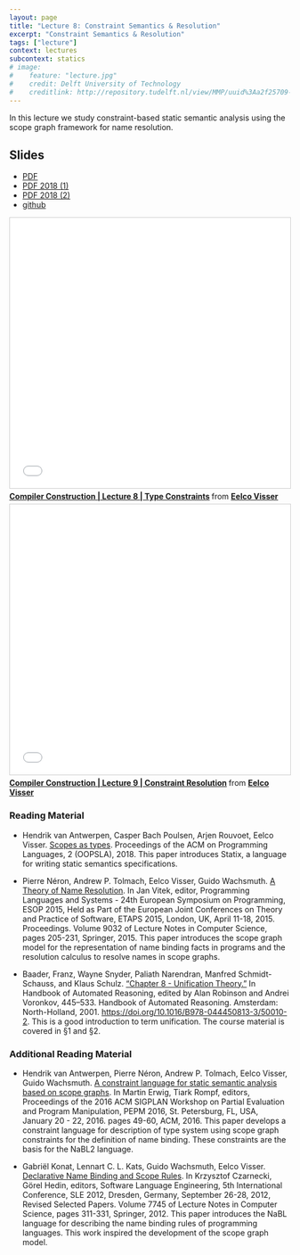 ```yaml
---
layout: page
title: "Lecture 8: Constraint Semantics & Resolution"
excerpt: "Constraint Semantics & Resolution"
tags: ["lecture"]
context: lectures
subcontext: statics
# image:
#    feature: "lecture.jpg"
#    credit: Delft University of Technology
#    creditlink: http://repository.tudelft.nl/view/MMP/uuid%3Aa2f25709-c56e-453e-9394-4a05acf603a4/
---
```


In this lecture we study constraint-based static semantic analysis using the scope graph framework for name resolution.


## Slides

- [PDF](https://github.com/TUDelft-CS4200-2019/lectures/raw/master/08-type-constraints/CS4200-2019-8-type-constraints.pdf)
- [PDF 2018 (1)](https://github.com/TUDelft-CS4200-2019/lectures/raw/master/08-type-constraints/CS4200-2018-8-type-constraints.pdf)
- [PDF 2018 (2)](https://github.com/TUDelft-CS4200-2019/lectures/raw/master/08-type-constraints/CS4200-2018-9-constraint-resolution.pdf)
- [github](https://github.com/TUDelft-CS4200-2019/lectures/tree/master/08-type-constraints)

<iframe src="//www.slideshare.net/slideshow/embed_code/key/DVvLXFixwJZuPw" width="595" height="485" frameborder="0" marginwidth="0" marginheight="0" scrolling="no" style="border:1px solid #CCC; border-width:1px; margin-bottom:5px; max-width: 100%;" allowfullscreen> </iframe> <div style="margin-bottom:5px"> <strong> <a href="//www.slideshare.net/eelcovisser/compiler-construction-lecture-8-type-constraints" title="Compiler Construction | Lecture 8 | Type Constraints" target="_blank">Compiler Construction | Lecture 8 | Type Constraints</a> </strong> from <strong><a href="https://www.slideshare.net/eelcovisser" target="_blank">Eelco Visser</a></strong> </div>

<iframe src="//www.slideshare.net/slideshow/embed_code/key/lbV0WwZoC6iUQh" width="595" height="485" frameborder="0" marginwidth="0" marginheight="0" scrolling="no" style="border:1px solid #CCC; border-width:1px; margin-bottom:5px; max-width: 100%;" allowfullscreen> </iframe> <div style="margin-bottom:5px"> <strong> <a href="//www.slideshare.net/eelcovisser/compiler-construction-lecture-9-constraint-resolution" title="Compiler Construction | Lecture 9 | Constraint Resolution" target="_blank">Compiler Construction | Lecture 9 | Constraint Resolution</a> </strong> from <strong><a href="https://www.slideshare.net/eelcovisser" target="_blank">Eelco Visser</a></strong> </div>

### Reading Material

- Hendrik van Antwerpen, Casper Bach Poulsen, Arjen Rouvoet, Eelco Visser. [Scopes as types](https://doi.org/10.1145/3276484). Proceedings of the ACM on Programming Languages, 2 (OOPSLA), 2018. This paper introduces Statix, a language for writing static semantics specifications.

- Pierre Néron, Andrew P. Tolmach, Eelco Visser, Guido Wachsmuth. [A Theory of Name Resolution](http://dx.doi.org/10.1007/978-3-662-46669-8_9). In Jan Vitek, editor, Programming Languages and Systems - 24th European Symposium on Programming, ESOP 2015, Held as Part of the European Joint Conferences on Theory and Practice of Software, ETAPS 2015, London, UK, April 11-18, 2015. Proceedings. Volume 9032 of Lecture Notes in Computer Science, pages 205-231, Springer, 2015. This paper introduces the scope graph model for the representation of name binding facts in programs and the resolution calculus to resolve names in scope graphs.

- Baader, Franz, Wayne Snyder, Paliath Narendran, Manfred Schmidt-Schauss, and Klaus Schulz. [“Chapter 8 - Unification Theory.”](https://www.cs.bu.edu/~snyder/publications/UnifChapter.pdf) In Handbook of Automated Reasoning, edited by Alan Robinson and Andrei Voronkov, 445–533. Handbook of Automated Reasoning. Amsterdam: North-Holland, 2001. https://doi.org/10.1016/B978-044450813-3/50010-2. This is a good introduction to term unification. The course material is covered in §1 and §2.

### Additional Reading Material

- Hendrik van Antwerpen, Pierre Néron, Andrew P. Tolmach, Eelco Visser, Guido Wachsmuth. [A constraint language for static semantic analysis based on scope graphs](http://doi.acm.org/10.1145/2847538.2847543). In Martin Erwig, Tiark Rompf, editors, Proceedings of the 2016 ACM SIGPLAN Workshop on Partial Evaluation and Program Manipulation, PEPM 2016, St. Petersburg, FL, USA, January 20 - 22, 2016. pages 49-60, ACM, 2016. This paper develops a constraint language for description of type system using scope graph constraints for the definition of name binding. These constraints are the basis for the NaBL2 language.

- Gabriël Konat, Lennart C. L. Kats, Guido Wachsmuth, Eelco Visser. [Declarative Name Binding and Scope Rules](http://dx.doi.org/10.1007/978-3-642-36089-3_18). In Krzysztof Czarnecki, Görel Hedin, editors, Software Language Engineering, 5th International Conference, SLE 2012, Dresden, Germany, September 26-28, 2012, Revised Selected Papers. Volume 7745 of Lecture Notes in Computer Science, pages 311-331, Springer, 2012. This paper introduces the NaBL language for describing the name binding rules of programming languages. This work inspired the development of the scope graph model.

